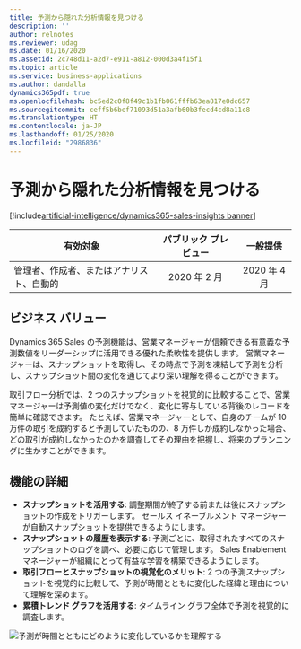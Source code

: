 ```yaml
---
title: 予測から隠れた分析情報を見つける
description: ''
author: relnotes
ms.reviewer: udag
ms.date: 01/16/2020
ms.assetid: 2c748d11-a2d7-e911-a812-000d3a4f15f1
ms.topic: article
ms.service: business-applications
ms.author: dandalla
dynamics365pdf: true
ms.openlocfilehash: bc5ed2c0f8f49c1b1fb061fffb63ea817e0dc657
ms.sourcegitcommit: ceff5b6bef71093d51a3afb60b3fecd4cd8a11c8
ms.translationtype: HT
ms.contentlocale: ja-JP
ms.lasthandoff: 01/25/2020
ms.locfileid: "2986836"
---
```

# <a name="uncover-hidden-insights-in-your-forecasts"></a>予測から隠れた分析情報を見つける
[!include[artificial-intelligence/dynamics365-sales-insights banner](../includes/artificial-intelligence/dynamics365-sales-insights.md)]

| 有効対象    |  パブリック プレビュー | 一般提供 | 
| ---------- | :----------: |:----------: |
|管理者、作成者、またはアナリスト、自動的|2020 年 2 月| 2020 年 4 月|


## <a name="business-value"></a>ビジネス バリュー
<!-- bv start -->
Dynamics 365 Sales の予測機能は、営業マネージャーが信頼できる有意義な予測数値をリーダーシップに活用できる優れた柔軟性を提供します。 営業マネージャーは、スナップショットを取得し、その時点で予測を凍結して予測を分析し、スナップショット間の変化を通じてより深い理解を得ることができます。 

取引フロー分析では、2 つのスナップショットを視覚的に比較することで、営業マネージャーは予測値の変化だけでなく、変化に寄与している背後のレコードを簡単に確認できます。 たとえば、営業マネージャーとして、自身のチームが 10 万件の取引を成約すると予測していたものの、8 万件しか成約しなかった場合、どの取引が成約しなかったのかを調査してその理由を把握し、将来のプランニングに生かすことができます。 
<!-- bv end -->



## <a name="feature-details"></a>機能の詳細
<!--feature detail start -->
- **スナップショットを活用する**: 調整期間が終了する前または後にスナップショットの作成をトリガーします。 セールス イネーブルメント マネージャーが自動スナップショットを提供できるようにします。
- **スナップショットの履歴を表示する**: 予測ごとに、取得されたすべてのスナップショットのログを調べ、必要に応じて管理します。 Sales Enablement マネージャーが組織にとって有益な学習を構築できるようにします。
- **取引フローとスナップショットの視覚化のメリット**: 2 つの予測スナップショットを視覚的に比較して、予測が時間とともに変化した経緯と理由について理解を深めます。
- **累積トレンド グラフを活用する**: タイムライン グラフ全体で予測を視覚的に調査します。

<!--feature detail end -->

![予測が時間とともにどのように変化しているかを理解する](media/forecasting_dealflow.png "予測が時間とともにどのように変化しているかを理解する")
<!-- Picture 1 -->








